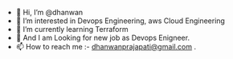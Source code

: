 - 👋 Hi, I’m @dhanwan
- 👀 I’m interested in Devops Engineering, aws Cloud Engineering 
- 🌱 I’m currently learning Terraform
- 💞️ And I am Looking for new job as Devops Enigneer.
- 📫 How to reach me :- dhanwanprajapati@gmail.com .
